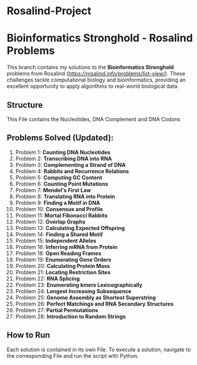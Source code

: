 # Rosalind-Project
# Bioinformatics Stronghold - Rosalind Problems


This branch contains my solutions to the **Bioinformatics Stronghold** problems from Rosalind (https://rosalind.info/problems/list-view/). These challenges tackle computational biology and bioinformatics, providing an excellent opportunity to apply algorithms to real-world biological data.

## Structure
This File contains the Nucleotides, DNA Complement and DNA Codons

## Problems Solved (Updated):
1. Problem 1: **Counting DNA Nucleotides**
2. Problem 2: **Transcribing DNA into RNA**
3. Problem 3: **Complementing a Strand of DNA**
4. Problem 4: **Rabbits and Recurrence Relations**
5. Problem 5: **Computing GC Content**
6. Problem 6: **Counting Point Mutations**
7. Problem 7: **Mendel's First Law**
8. Problem 8: **Translating RNA into Protein**
9. Problem 9: **Finding a Motif in DNA**
10. Problem 10: **Consensus and Profile**
11. Problem 11: **Mortal Fibonacci Rabbits**
12. Problem 12: **Overlap Graphs**
13. Problem 13: **Calculating Expected Offspring**
14. Problem 14: **Finding a Shared Motif**
15. Problem 15: **Independent Alleles**
16. Problem 16: **Inferring mRNA from Protein**
18. Problem 18: **Open Reading Frames**
19. Problem 19: **Enumerating Gene Orders**
20. Problem 20: **Calculating Protein Mass**
21. Problem 21: **Locating Restriction Sites**
22. Problem 22: **RNA Splicing**
23. Problem 23: **Enumerating kmers Lexicographically**
24. Problem 24: **Longest Increasing Subsequence**
25. Problem 25: **Genome Assembly as Shortest Superstring**
26. Problem 26: **Perfect Matchings and RNA Secondary Structures**
27. Problem 27: **Partial Permutations**
28. Problem 28: **Introduction to Random Strings**
## How to Run
Each solution is contained in its own File. To execute a solution, navigate to the corresponding File and run the script with Python. 
